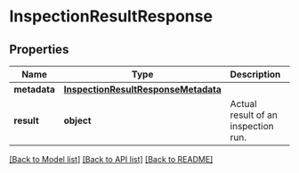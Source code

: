 # InspectionResultResponse

## Properties
Name | Type | Description | Notes
------------ | ------------- | ------------- | -------------
**metadata** | [**InspectionResultResponseMetadata**](InspectionResultResponseMetadata.md) |  | 
**result** | **object** | Actual result of an inspection run. | 

[[Back to Model list]](../README.md#documentation-for-models) [[Back to API list]](../README.md#documentation-for-api-endpoints) [[Back to README]](../README.md)


